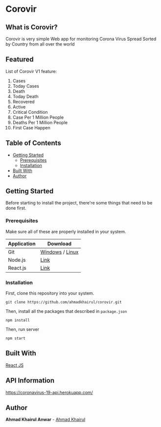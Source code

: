 # Corovir

## What is Corovir?

Corovir is very simple Web app for monitoring Corona Virus Spread Sorted by Country from all over the world

## Featured

List of Corovir V1 feature:

1. Cases
2. Today Cases
3. Death
4. Today Death
5. Recovered
6. Active
7. Critical Condition
8. Case Per 1 Million People
9. Deaths Per 1 Million People
10. First Case Happen

## Table of Contents

- [Getting Started](#getting-started)
  - [Prerequisites](#prerequisites)
  - [Installation](#installation)
- [Built With](#built-with)
- [Author](#author)

## Getting Started

Before starting to install the project, there're some things that need to be done first.

### Prerequisites

Make sure all of these are properly installed in your system.

| Application | Download                                                                            |
| ----------- | ----------------------------------------------------------------------------------- |
| Git         | [Windows](https://gitforwindows.org/) / [Linux](https://git-scm.com/download/linux) |
| Node.js     | [Link](https://nodejs.org/en/download/)                                             |
| React.js    | [Link](https://reactjs.org/)                                                        |

### Installation

First, clone this repository into your system.

```
git clone https://github.com/ahmadkhairul/corovir.git
```

Then, install all the packages that described in `package.json`

```
npm install
```

Then, run server

```
npm start
```

## Built With

[React JS](https://reactjs.org/)

## API Information

https://coronavirus-19-api.herokuapp.com/

## Author

**Ahmad Khairul Anwar** - [Ahmad Khairul](https://github.com/ahmadkhairul)
